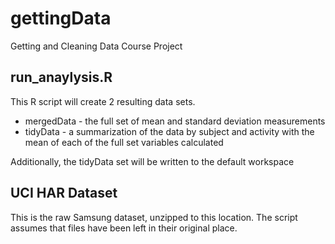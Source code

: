 # gettingData
Getting and Cleaning Data Course Project


## run_anaylysis.R
This R script will create 2 resulting data sets.
* mergedData - the full set of mean and standard deviation measurements
* tidyData - a summarization of the data by subject and activity with the mean of each of the full set variables calculated

Additionally, the tidyData set will be written to the default workspace

## UCI HAR Dataset
This is the raw Samsung dataset, unzipped to this location. The script assumes that files have been left in their original place.
